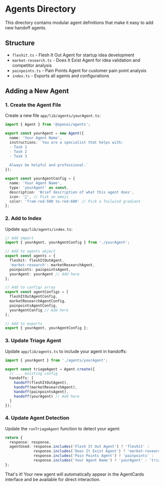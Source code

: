 # Agents Directory

This directory contains modular agent definitions that make it easy to add new handoff agents.

## Structure

- `fleshit.ts` - Flesh It Out Agent for startup idea development
- `market-research.ts` - Does It Exist Agent for idea validation and competitor analysis
- `painpoints.ts` - Pain Points Agent for customer pain point analysis
- `index.ts` - Exports all agents and configurations

## Adding a New Agent

### 1. Create the Agent File

Create a new file `app/lib/agents/yourAgent.ts`:

```typescript
import { Agent } from '@openai/agents';

export const yourAgent = new Agent({
  name: 'Your Agent Name',
  instructions: `You are a specialist that helps with:
  - Task 1
  - Task 2
  - Task 3
  
  Always be helpful and professional.`
});

export const yourAgentConfig = {
  name: 'Your Agent Name',
  type: 'yourAgent' as const,
  description: 'Brief description of what this agent does',
  icon: '🎯', // Pick an emoji
  color: 'from-red-500 to-red-600' // Pick a Tailwind gradient
};
```

### 2. Add to Index

Update `app/lib/agents/index.ts`:

```typescript
// Add import
import { yourAgent, yourAgentConfig } from './yourAgent';

// Add to agents object
export const agents = {
  fleshit: fleshItOutAgent,
  'market-research': marketResearchAgent,
  painpoints: painpointsAgent,
  yourAgent: yourAgent // Add here
};

// Add to configs array
export const agentConfigs = [
  fleshItOutAgentConfig,
  marketResearchAgentConfig,
  painpointsAgentConfig,
  yourAgentConfig // Add here
];

// Add to exports
export { yourAgent, yourAgentConfig };
```

### 3. Update Triage Agent

Update `app/lib/agents.ts` to include your agent in handoffs:

```typescript
import { yourAgent } from './agents/yourAgent';

export const triageAgent = Agent.create({
  // ... existing config
  handoffs: [
    handoff(fleshItOutAgent),
    handoff(marketResearchAgent),
    handoff(painpointsAgent),
    handoff(yourAgent) // Add here
  ]
});
```

### 4. Update Agent Detection

Update the `runTriageAgent` function to detect your agent:

```typescript
return {
  response: response,
  agentUsed: response.includes('Flesh It Out Agent') ? 'fleshit' :
             response.includes('Does It Exist Agent') ? 'market-research' : 
             response.includes('Pain Points Agent') ? 'painpoints' :
             response.includes('Your Agent Name') ? 'yourAgent' : 'triage'
};
```

That's it! Your new agent will automatically appear in the AgentCards interface and be available for direct interaction. 